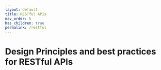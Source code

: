 ```yaml
---
layout: default
title: RESTful APIs
nav_order: 5
has_children: true
permalink: /restful
---
```


Design Principles and best practices for RESTful APIs
=====================================================
